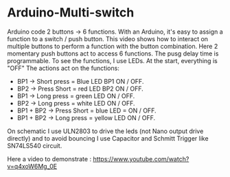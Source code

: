 # Arduino-Multi-switch
Arduino code 2 buttons -> 6 functions.
With an Arduino, it's easy to assign a function to a switch / push button.
This video shows how to interact on multiple buttons to perform a function with the button combination.
Here 2 momentary push buttons act to access 6 functions. The pusg delay time is programmable.
To see the functions, I use LEDs.
At the start, everything is "OFF"
The actions act on the functions:
- BP1 -> Short press = Blue LED BP1 ON / OFF.
- BP2 -> Press Short = red LED BP2 ON / OFF.
- BP1 -> Long press = green LED ON / OFF.
- BP2 -> Long press = white LED ON / OFF.
- BP1 + BP2 -> Press Short = blue LED = ON / OFF.
- BP1 + BP2 -> Long press = yellow LED ON / OFF.

On schematic I use ULN2803 to drive the leds (not Nano output drive directly) and to avoid bouncing I use
Capacitor and Schmitt Trigger like SN74LS540 circuit.

Here a video to demonstrate : https://www.youtube.com/watch?v=q4xoW6Mg_0E
